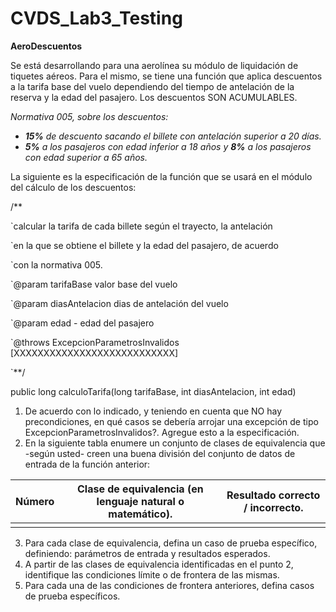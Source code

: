 # CVDS_Lab3_Testing
**AeroDescuentos** 

Se está desarrollando para una aerolínea su módulo de liquidación de tiquetes aéreos. Para el mismo, se tiene una función que aplica descuentos a la tarifa base del vuelo dependiendo del tiempo de antelación de la reserva y la edad del pasajero. Los descuentos SON ACUMULABLES. 

*Normativa 005, sobre los descuentos:*

- ***15%** de descuento sacando el billete con antelación superior a 20 días.*  
- ***5%**  a los pasajeros con edad inferior a 18 años y  **8%**  a los pasajeros con edad superior a 65 años.*  

La siguiente es la especificación de la función que se usará en el módulo del cálculo de los descuentos:

/\*\* 

`calcular la tarifa de cada billete según el trayecto, la antelación  

`en la que  se obtiene el billete y la edad del pasajero, de acuerdo 

`con la normativa 005.

`@param tarifaBase valor base del vuelo

`@param diasAntelacion dias de antelación del vuelo

`@param edad - edad del pasajero 

`@throws ExcepcionParametrosInvalidos [XXXXXXXXXXXXXXXXXXXXXXXXXXX] 

`\*\*/ 

public long calculoTarifa(long tarifaBase, int diasAntelacion, int edad) 

1. De acuerdo con lo indicado, y teniendo en cuenta que NO hay precondiciones, en qué casos se debería arrojar una excepción de tipo ExcepcionParametrosInvalidos?. Agregue esto a la especificación. 
1. En la siguiente tabla enumere un conjunto de clases de equivalencia que -según usted- creen una buena división del conjunto de datos de entrada de la función anterior: 



|Número |Clase de equivalencia (en lenguaje natural o matemático).|Resultado correcto / incorrecto.|
| - | - | - |
||||


3. Para cada clase de equivalencia, defina un caso de prueba específico, definiendo: parámetros de entrada y resultados esperados.
3. A partir de las clases de equivalencia identificadas en el punto 2, identifique las condiciones límite o de frontera de las mismas.
3. Para cada una de las condiciones de frontera anteriores, defina casos de prueba específicos.
